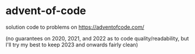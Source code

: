 # advent-of-code
solution code to problems on https://adventofcode.com/

(no guarantees on 2020, 2021, and 2022 as to code quality/readability, but I'll try my best to keep 2023 and onwards fairly clean)
